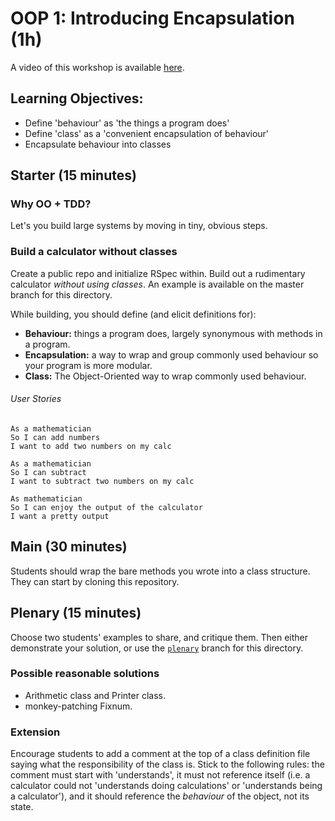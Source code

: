 # OOP 1: Introducing Encapsulation (1h)

A video of this workshop is available [here](https://www.youtube.com/watch?v=PuydUGyM9AQ&list=PLc4BYny7PXeR5ZLHCY_oPU2I97aPtS8jm&index=1).

## Learning Objectives:

- Define 'behaviour' as 'the things a program does'
- Define 'class' as a 'convenient encapsulation of behaviour'
- Encapsulate behaviour into classes

## Starter (15 minutes)

### Why OO + TDD?

Let's you build large systems by moving in tiny, obvious steps.

### Build a calculator without classes

Create a public repo and initialize RSpec within. Build out a rudimentary calculator _without using classes_. An example is available on the master branch for this directory.

While building, you should define (and elicit definitions for):

- **Behaviour:** things a program does, largely synonymous with methods in a program.
- **Encapsulation:** a way to wrap and group commonly used behaviour so your program is more modular.
- **Class:** The Object-Oriented way to wrap commonly used behaviour.

###### User Stories

```
As a mathematician
So I can add numbers
I want to add two numbers on my calc
```

```
As a mathematician
So I can subtract
I want to subtract two numbers on my calc
```

```
As mathematician
So I can enjoy the output of the calculator
I want a pretty output
```

## Main (30 minutes)

Students should wrap the bare methods you wrote into a class structure. They can start by cloning this repository.

## Plenary (15 minutes)

Choose two students' examples to share, and critique them. Then either demonstrate your solution, or use the [`plenary`](https://github.com/makersacademy/skills-workshops/tree/plenary) branch for this directory.

### Possible reasonable solutions

* Arithmetic class and Printer class.
* monkey-patching Fixnum.

### Extension

Encourage students to add a comment at the top of a class definition file saying what the responsibility of the class is. Stick to the following rules: the comment must start with 'understands', it must not reference itself (i.e. a calculator could not 'understands doing calculations' or 'understands being a calculator'), and it should reference the _behaviour_ of the object, not its state.
